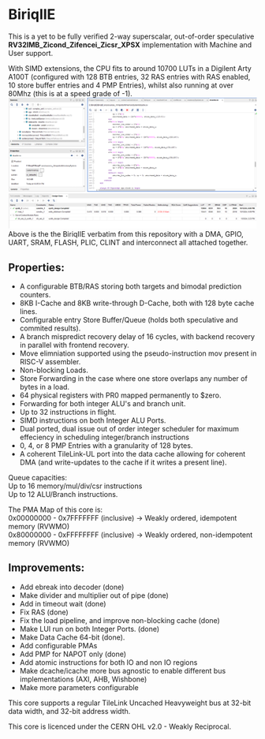 # BiriqIIE
This is a yet to be fully verified 2-way superscalar, out-of-order speculative **RV32IMB_Zicond_Zifencei_Zicsr_XPSX** implementation with Machine and User support.

With SIMD extensions, the CPU fits to around 10700 LUTs in a Digilent Arty A100T (configured with 128 BTB entries, 32 RAS entries with RAS enabled, 10 store buffer entries and 4 PMP Entries), whilst also running at over 80Mhz (this is at a speed grade of -1).
![Synthesis Results](VivadoSynthesisResultat82_5Mhz.png)
Above is the the BiriqIIE verbatim from this repository with a DMA, GPIO, UART, SRAM, FLASH, PLIC, CLINT and interconnect all attached together.

## Properties:
- A configurable BTB/RAS storing both targets and bimodal prediction counters.
- 8KB I-Cache and 8KB write-through D-Cache, both with 128 byte cache lines.
- Configurable entry Store Buffer/Queue (holds both speculative and commited results).
- A branch mispredict recovery delay of 16 cycles, with backend recovery in parallel with frontend recovery.
- Move elimniation supported using the pseudo-instruction mov present in RISC-V assembler.
- Non-blocking Loads.
- Store Forwarding in the case where one store overlaps any number of bytes in a load.
- 64 physical registers with PR0 mapped permanently to $zero.
- Forwarding for both integer ALU's and branch unit.
- Up to 32 instructions in flight.
- SIMD instructions on both Integer ALU Ports.
- Dual ported, dual issue out of order integer scheduler for maximum effeciency in scheduling integer/branch instructions
- 0, 4, or 8 PMP Entries with a granularity of 128 bytes.
- A coherent TileLink-UL port into the data cache allowing for coherent DMA (and write-updates to the cache if it writes a present line).

Queue capacities: \
Up to 16 memory/mul/div/csr instructions \
Up to 12 ALU/Branch instructions.

The PMA Map of this core is:\
0x00000000 - 0x7FFFFFFF (inclusive) -> Weakly ordered, idempotent memory (RVWMO)\
0x80000000 - 0xFFFFFFFF (inclusive) -> Weakly ordered, non-idempotent memory (RVWMO)
## Improvements:
- Add ebreak into decoder (done)
- Make divider and multiplier out of pipe (done)
- Add in timeout wait (done)
- Fix RAS (done)
- Fix the load pipeline, and improve non-blocking cache (done)
- Make LUI run on both Integer Ports. (done)
- Make Data Cache 64-bit (done).
- Add configurable PMAs
- Add PMP for NAPOT only (done)
- Add atomic instructions for both IO and non IO regions
- Make dcache/icache more bus agnostic to enable different bus implementations (AXI, AHB, Wishbone)
- Make more parameters configurable

This core supports a regular TileLink Uncached Heavyweight bus at 32-bit data width, and 32-bit address width.

This core is licenced under the CERN OHL v2.0 - Weakly Reciprocal.